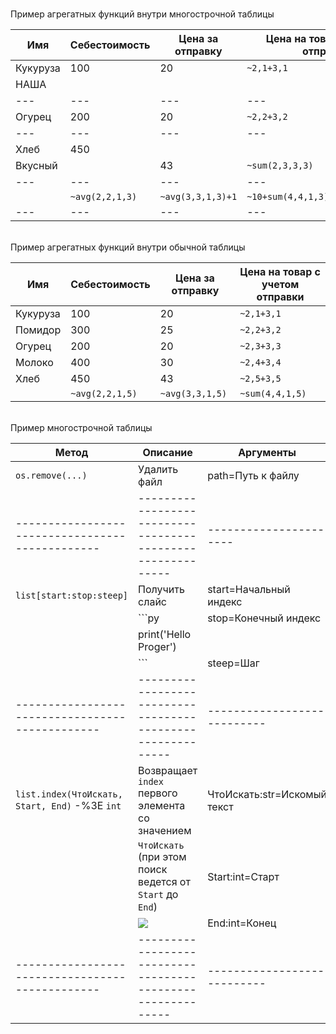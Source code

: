 <br>Пример агрегатных функций внутри многострочной таблицы

| Имя      | Себестоимость   | Цена за отправку  | Цена на товар с учетом отправки   |
|----------|-----------------|-------------------|-----------------------------------|
| Кукуруза | 100             | 20                | `~2,1+3,1`                        |
| НАША     |                 |                   |                                   |
| ---      | ---             | ---               | ---                               |
| Огурец   | 200             | 20                | `~2,2+3,2`                        |
| ---      | ---             | ---               | ---                               |
| Хлеб     | 450             |                   |                                   |
| Вкусный  |                 | 43                | `~sum(2,3,3,3)`                   |
| ---      | ---             | ---               | ---                               |
|          | `~avg(2,2,1,3)` | `~avg(3,3,1,3)+1` | `~10+sum(4,4,1,3)+1+avg(3,3,1,3)` |
| ---      | ---             | ---               | ---                               |

<br>Пример агрегатных функций внутри обычной таблицы

| Имя      | Себестоимость   | Цена за отправку | Цена на товар с учетом отправки |
| -------- |-----------------|------------------|---------------------------------|
| Кукуруза | 100             | 20               | `~2,1+3,1`                      |
| Помидор  | 300             | 25               | `~2,2+3,2`                      |
| Огурец   | 200             | 20               | `~2,3+3,3`                      |
| Молоко   | 400             | 30               | `~2,4+3,4`                      |
| Хлеб     | 450             | 43               | `~2,5+3,5`                      |
|          | `~avg(2,2,1,5)` | `~avg(3,3,1,5)`  | `~sum(4,4,1,5)`                 |

<br>Пример многострочной таблицы

| Метод                                           | Описание                                                    | Аргументы                   |
| ----------------------------------------------- | ----------------------------------------------------------- | --------------------------- |
| `os.remove(...)`                                | Удалить файл                                                | path=Путь к файлу           |
| ----------------------------------------------- | ----------------------------------------------------------- | ----------------------      |
| `list[start:stop:steep]`                        | Получить слайс                                              | start=Начальный индекс      |
|                                                 | ```py                                                       | stop=Конечный индекс        |
|                                                 | print('Hello Proger')                                       |                             |
|                                                 | ```                                                         | steep=Шаг                   |
| ----------------------------------------------- | ----------------------------------------------------------- | --------------------------- |
| `list.index(ЧтоИскать, Start, End)` -%3E `int`  | Возвращает `index` первого элемента со значением            | ЧтоИскать:str=Искомый текст |
|                                                 | `ЧтоИскать` (при этом поиск ведется от `Start` до `End`)    | Start:int=Старт             |
|                                                 | ![](_attachments/247f4dd8485c60f082aa5b874dde3c0a.png)      | End:int=Конец               |
| ----------------------------------------------- | ----------------------------------------------------------- | --------------------------- |

